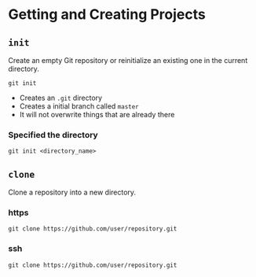 # Getting and Creating Projects

## `init`

Create an empty Git repository or reinitialize an existing one in the current directory.

```
git init
```

- Creates an `.git` directory
- Creates a initial branch called `master`
- It will not overwrite things that are already there

### Specified the directory

```
git init <directory_name>
```

## `clone`

Clone a repository into a new directory.

### https

```
git clone https://github.com/user/repository.git
```

### ssh

```
git clone https://github.com/user/repository.git
```
